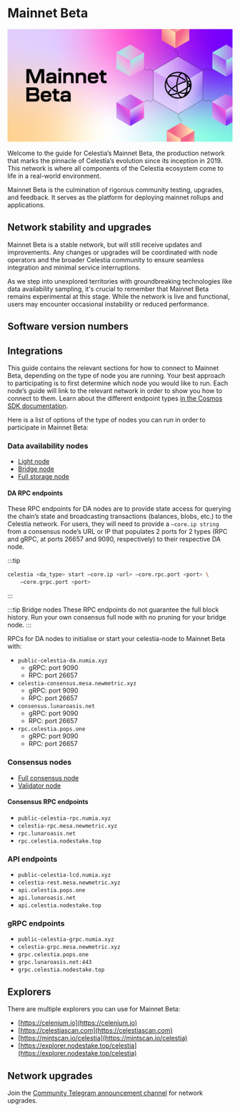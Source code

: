 <!-- markdownlint-disable MD033 -->

# Mainnet Beta

<script setup>
import MainnetVersionTags from '../.vitepress/components/MainnetVersionTags.vue'
</script>

![Mainnet Beta](/img/Mainnet-Beta.png)

Welcome to the guide for Celestia’s Mainnet Beta, the production
network that marks the pinnacle of Celestia’s evolution since its
inception in 2019. This network is where all components of the
Celestia ecosystem come to life in a real-world environment.

Mainnet Beta is the culmination of rigorous community testing,
upgrades, and feedback. It serves as the platform for deploying
mainnet rollups and applications.

## Network stability and upgrades

Mainnet Beta is a stable network, but will still receive updates and
improvements. Any changes or upgrades will be coordinated with node
operators and the broader Celestia community to ensure seamless
integration and minimal service interruptions.

As we step into unexplored territories with groundbreaking technologies
like data availability sampling, it's crucial to remember that Mainnet
Beta remains experimental at this stage. While the network is live and
functional, users may encounter occasional instability or reduced performance.

## Software version numbers

<MainnetVersionTags/>

## Integrations

This guide contains the relevant sections for how to connect to Mainnet Beta,
depending on the type of node you are running. Your best approach to
participating is to first determine which node you would like to run. Each
node’s guide will link to the relevant network in order to show you how
to connect to them. Learn about the different endpoint types
[in the Cosmos SDK documentation](https://docs.cosmos.network/v0.50/learn/advanced/grpc_rest).

Here is a list of options of the type of nodes you can run in order
to participate in Mainnet Beta:

### Data availability nodes

- [Light node](./light-node.md)
- [Bridge node](./bridge-node.md)
- [Full storage node](./full-storage-node.md)

#### DA RPC endpoints

These RPC endpoints for DA nodes are to provide state access for querying the
chain’s state and broadcasting transactions (balances, blobs, etc.) to the
Celestia network. For users, they will need to provide a `–core.ip string`
from a consensus node’s URL or IP that populates 2 ports for 2 types
(RPC and gRPC, at ports 26657 and 9090, respectively) to their respective DA
node.

:::tip

```bash
celestia <da_type> start –core.ip <url> –core.rpc.port <port> \
    –core.grpc.port <port>
```

:::

:::tip Bridge nodes
These RPC endpoints do not guarantee the full block history. Run your own
consensus full node with no pruning for your bridge node.
:::

RPCs for DA nodes to initialise or start your celestia-node to Mainnet Beta with:

- `public-celestia-da.numia.xyz`
  - gRPC: port 9090
  - RPC: port 26657
- `celestia-consensus.mesa.newmetric.xyz`
  - gRPC: port 9090
  - RPC: port 26657
- `consensus.lunaroasis.net`
  - gRPC: port 9090
  - RPC: port 26657
- `rpc.celestia.pops.one`
  - gRPC: port 9090
  - RPC: port 26657

### Consensus nodes

- [Full consensus node](./consensus-node.md)
- [Validator node](./consensus-node.md#optional-setting-up-a-validator)

#### Consensus RPC endpoints

- `public-celestia-rpc.numia.xyz`
- `celestia-rpc.mesa.newmetric.xyz`
- `rpc.lunaroasis.net`
- `rpc.celestia.nodestake.top`

### API endpoints

- `public-celestia-lcd.numia.xyz`
- `celestia-rest.mesa.newmetric.xyz`
- `api.celestia.pops.one`
- `api.lunaroasis.net`
- `api.celestia.nodestake.top`

### gRPC endpoints

- `public-celestia-grpc.numia.xyz`
- `celestia-grpc.mesa.newmetric.xyz`
- `grpc.celestia.pops.one`
- `grpc.lunaroasis.net:443`
- `grpc.celestia.nodestake.top`

## Explorers

There are multiple explorers you can use for Mainnet Beta:

- [https://celenium.io](https://celenium.io)
- [https://celestiascan.com](https://celestiascan.com)
- [https://mintscan.io/celestia](https://mintscan.io/celestia)
- [https://explorer.nodestake.top/celestia](https://explorer.nodestake.top/celestia)

## Network upgrades

Join the
[Community Telegram announcement channel](https://t.me/+smSFIA7XXLU4MjJh)
for network upgrades.
